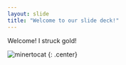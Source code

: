 ```yaml
---
layout: slide
title: "Welcome to our slide deck!"
---
```


Welcome! I struck gold!

![minertocat](https://octodex.github.com/images/minertocat.png)
{: .center}

